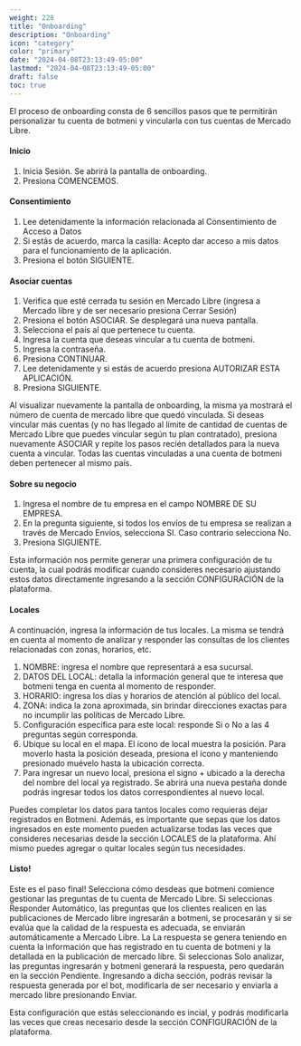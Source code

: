 ```yaml
---
weight: 228
title: "Onboarding"
description: "Onboarding"
icon: "category"
color: "primary"
date: "2024-04-08T23:13:49-05:00"
lastmod: "2024-04-08T23:13:49-05:00"
draft: false
toc: true
---
```


El proceso de onboarding consta de 6 sencillos pasos que te permitirán personalizar tu cuenta de botmeni y vincularla con tus cuentas de Mercado Libre. 

#### Inicio
1. Inicia Sesión. Se abrirá la pantalla de onboarding.
2. Presiona COMENCEMOS. 
#### Consentimiento
1. Lee detenidamente la información relacionada al Consentimiento de Acceso a Datos
2. Si estás de acuerdo, marca la casilla: Acepto dar acceso a mis datos para el funcionamiento de la aplicación.
3. Presiona el botón SIGUIENTE.
#### Asociar cuentas
1. Verifica que esté cerrada tu sesión en Mercado Libre (ingresa a Mercado libre y de ser necesario presiona Cerrar Sesión)
2. Presiona el botón ASOCIAR. Se desplegará una nueva pantalla.
3. Selecciona el país al que pertenece tu cuenta.
4. Ingresa la cuenta que deseas vincular a tu cuenta de botmeni.
5. Ingresa la contraseña.
6. Presiona CONTINUAR.
7. Lee detenidamente y si estás de acuerdo presiona AUTORIZAR ESTA APLICACIÓN.
8. Presiona SIGUIENTE.

Al visualizar nuevamente la pantalla de onboarding, la misma ya mostrará el número de cuenta de mercado libre que quedó vinculada.
Si deseas vincular más cuentas (y no has llegado al límite de cantidad de cuentas de Mercado Libre que puedes vincular según tu plan contratado), presiona nuevamente ASOCIAR y repite los pasos recién detallados para la nueva cuenta a vincular. Todas las cuentas vinculadas a una cuenta de botmeni deben pertenecer al mismo país. 

#### Sobre su negocio
1. Ingresa el nombre de tu empresa en el campo NOMBRE DE SU EMPRESA.
2. En la pregunta siguiente, si todos los envíos de tu empresa se realizan a través de Mercado Envíos, selecciona SI. Caso contrario selecciona No.
3. Presiona SIGUIENTE.

Esta información nos permite generar una primera configuración de tu cuenta, la cual podrás modificar cuando consideres necesario ajustando estos datos directamente ingresando a la sección CONFIGURACIÓN de la plataforma.

#### Locales

A continuación, ingresa la información de tus locales. La misma se tendrá en cuenta al momento de analizar y responder las consultas de los clientes relacionadas con zonas, horarios, etc.
1. NOMBRE: ingresa el nombre que representará a esa sucursal.
2. DATOS DEL LOCAL: detalla la información general que te interesa que botmeni tenga en cuenta al momento de responder.
3. HORARIO: ingresa los días y horarios de atención al público del local.
4. ZONA: indica la zona aproximada, sin brindar direcciones exactas para no incumplir las políticas de Mercado Libre.
5. Configuración específica para este local: responde Si o No a las 4 preguntas según corresponda. 
6. Ubique su local en el mapa. El ícono de local muestra la posición. Para moverlo hasta la posición deseada, presiona el ícono y manteniendo presionado muévelo hasta la ubicación correcta.
7. Para ingresar un nuevo local, presiona el signo + ubicado a la derecha del nombre del local ya registrado. Se abrirá una nueva pestaña donde podrás ingresar todos los datos correspondientes al nuevo local.

Puedes completar los datos para tantos locales como requieras dejar registrados en Botmeni. 
Además, es importante que sepas que los datos ingresados en este momento pueden actualizarse todas las veces que consideres necesarias desde la sección LOCALES de la plataforma. Ahí mismo puedes agregar o quitar locales según tus necesidades. 

#### Listo!

Este es el paso final! 
Selecciona cómo desdeas que botmeni comience gestionar las preguntas de tu cuenta de Mercado Libre.
Si seleccionas Responder Automático, las preguntas que los clientes realicen en las publicaciones de Mercado libre ingresarán a botmeni, se procesarán y si se evalúa que la calidad de la respuesta es adecuada, se enviarán automáticamente a Mercado Libre. La La respuesta se genera teniendo en cuenta la información que has registrado en tu cuenta de botmeni y la detallada en la publicación de mercado libre.
Si seleccionas Solo analizar, las preguntas ingresarán y botmeni generará la respuesta, pero quedarán en la sección Pendiente. Ingresando a dicha sección, podrás revisar la respuesta generada por el bot, modificarla de ser necesario y enviarla a mercado libre presionando Enviar.

Esta configuración que estás seleccionando es incial, y podrás modificarla las veces que creas necesario desde la sección CONFIGURACIÓN de la plataforma.